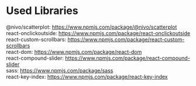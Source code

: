 Used Libraries
======  

@nivo/scatterplot: https://www.npmjs.com/package/@nivo/scatterplot  
react-onclickoutside: https://www.npmjs.com/package/react-onclickoutside  
react-custom-scrollbars: https://www.npmjs.com/package/react-custom-scrollbars  
react-dom: https://www.npmjs.com/package/react-dom  
react-compound-slider: https://www.npmjs.com/package/react-compound-slider  
sass: https://www.npmjs.com/package/sass  
react-key-index: https://www.npmjs.com/package/react-key-index  
